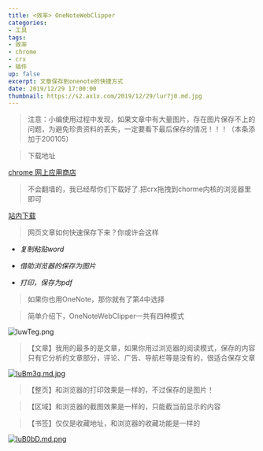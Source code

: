```yaml
---
title: <效率> OneNoteWebClipper
categories:
- 工具
tags: 
- 效率
- chrome
- crx
- 插件
up: false
excerpt: 文章保存到onenote的快捷方式
date: 2019/12/29 17:00:00
thumbnail: https://s2.ax1x.com/2019/12/29/lur7j0.md.jpg
---
```

> 注意：小编使用过程中发现，如果文章中有大量图片，存在图片保存不上的问题，为避免珍贵资料的丢失，一定要看下最后保存的情况！！！（本条添加于200105）

> 下载地址

[chrome 网上应用商店](https://chrome.google.com/webstore/detail/gojbdfnpnhogfdgjbigejoaolejmgdhk)

> 不会翻墙的，我已经帮你们下载好了.把crx拖拽到chorme内核的浏览器里即可

[站内下载](/file/OneNoteWebClipper.crx)

> 网页文章如何快速保存下来？你或许会这样

- _复制粘贴word_

- _借助浏览器的保存为图片_

- _打印，保存为pdf_

> 如果你也用OneNote，那你就有了第4中选择

> 简单介绍下，OneNoteWebClipper一共有四种模式


![luwTeg.png](https://s2.ax1x.com/2019/12/29/luwTeg.png)


> 【文章】我用的最多的是文章，如果你用过浏览器的阅读模式，保存的内容只有它分析的文章部分，评论、广告、导航栏等是没有的，很适合保存文章


[![luBm3q.md.jpg](https://s2.ax1x.com/2019/12/29/luBm3q.md.jpg)](https://imgchr.com/i/luBm3q)


> 【整页】和浏览器的打印效果是一样的，不过保存的是图片！

> 【区域】和浏览器的截图效果是一样的，只能截当前显示的内容

> 【书签】仅仅是收藏地址，和浏览器的收藏功能是一样的


[![luB0bD.md.png](https://s2.ax1x.com/2019/12/29/luB0bD.md.png)](https://imgchr.com/i/luB0bD)



